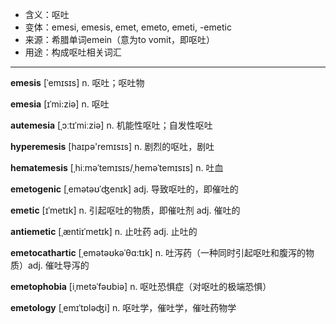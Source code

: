 - <span class="definition">含义：呕吐</span>
- <span class="definition">变体：emesi, emesis, emet, emeto, emeti, -emetic</span>
- <span class="definition">来源：希腊单词emein（意为to vomit，即呕吐）</span>
- <span class="definition">用途：构成呕吐相关词汇</span>


---


<span class="vocabulary">**emesis**</span> [ˈemɪsɪs] n. 呕吐；呕吐物

<span class="vocabulary">**emesia**</span> [ɪˈmi:ziə] n. 呕吐

<span class="vocabulary">**autemesia**</span> [ˌɔːtɪˈmiːziə] n. 机能性呕吐；自发性呕吐

<span class="vocabulary">**hyperemesis**</span> [haɪpə'remɪsɪs] n. 剧烈的呕吐，剧吐

<span class="vocabulary">**hematemesis**</span> [ˌhiːməˈtemɪsɪs/ˌheməˈtemɪsɪs] n. 吐血

<span class="vocabulary">**emetogenic**</span> [ˌemətəʊˈʤenɪk] adj. 导致呕吐的，即催吐的

<span class="vocabulary">**emetic**</span> [ɪˈmetɪk] n. 引起呕吐的物质，即催吐剂 adj. 催吐的

<span class="vocabulary">**antiemetic**</span> [ˌæntiɪˈmetɪk] n. 止吐药 adj. 止吐的

<span class="vocabulary">**emetocathartic**</span> [ˌemətəʊkəˈθɑ:tɪk] n. 吐泻药（一种同时引起呕吐和腹泻的物质）adj. 催吐导泻的

<span class="vocabulary">**emetophobia**</span> [iˌmetəˈfəʊbiə] n. 呕吐恐惧症（对呕吐的极端恐惧）

<span class="vocabulary">**emetology**</span> [ˌemɪˈtɒləʤi] n. 呕吐学，催吐学，催吐药物学
